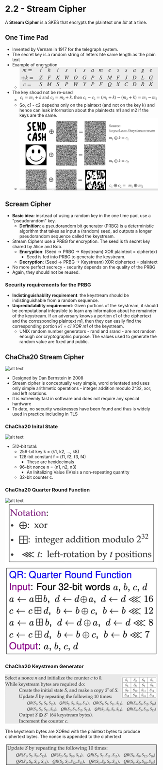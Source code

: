 # 2.2 - Stream Cipher

A **Stream Cipher** is a SKES that encrypts the plaintext one *bit* at a time.

## One Time Pad

- Invented by Vernam in 1917 for the telegraph system.
- The secret key is a random string of letters hte same length as the plain text
- Example of encryption
  - ![alt text](../imgs/2/onetimepad.png)
- The key shoud not be re-used
  - ![alt text](../imgs/2/onetimepadvulnerability.png)
  - So, c1 - c2 depedns only on the plaintext (and not on the key k) and hence can leak information about the plaintexts m1 and m2 if the keys are the same.
  - ![alt text](../imgs/2/visualex.png)

## Scream Cipher

- **Basic idea**: insrtead of using a random key in the one time pad, use a "pseudorandom" key.
  - **Definition**: a pseudorandom bit generator (PRBG) is a deterministic algorithm that takes as input a (random) seed, ad outputs a longer pseudorandom sequence called the keystream.
- Stream Ciphers use a PRBG for encryption. The seed is th secret key shared by Alice and Bob.
  - **Encryption**: (Seed -> PRBG -> Keystream) XOR plaintext = ciphertext
    - Seed is fed into PRBG to generate the keystream.
  - **Decryption**: (Seed -> PRBG -> Keystream) XOR ciphertext = plaintext
- No more perfect secrecy - security depends on the quality of the PRBG
- Again, they should not be reused.

### Security requirements for the PRBG

- **Indistinguishablity requirement**: the keystream should be indistinguishable from a random sequence.
- **Unpredictability requirement**: Given portions of the keystream, it should be computational infeasible to learn any information about he remainder of the keystream. If an adversary knows a portion c1 of the ciphertext and the corresponding plaintext m1, then they can easily find the corresponding portion *k1 = c1 XOR m1* of the keystream.
  - UNIX random number generators - rand and srand - are not random enough cor cryptographic purpose. The values used to generate the random value are fixed and public.

## ChaCha20 Stream Cipher

![alt text](../imgs/2/chacha20.png)

- Designed by Dan Bernstein in 2008
- Stream cipher is conceptually very simple, word orientated and uses only simple arithmetic operations - integer addition modulo 2^32, xor, and left rotations.
- It is extreemly fast in software and does not require any special hardware
- To date, no security weaknesses have been found and thus is widely used in practice including in TLS

### ChaCha20 Inital State

![alt text](../imgs/2/chcachainit.png)

- 512-bit total:
  - 256-bit key k = (k1, k2, ..., k8)
  - 128-bit constant f = (f1, f2, f3, f4)
    - These are hexidecimals
  - 96-bit nonce n = (n1, n2, n3)
    - An Initalizing Value (IV)sis a non-repeating quantity
  - 32-bit counter c.

### ChaCha20 Quarter Round Function

![alt text](../imgs/2/chachaquarter.png)
![alt text](../imgs/2/chachaquarternotation.png)

### ChaCha20 Keystream Generator

![alt text](../imgs/2/chachakeygennotation.png)

The keystream bytes are XORed with the plaintext bytes to produce ciphertext bytes. The nonce is appended to the ciphertext

![alt text](../imgs/2/chachafinal.png)
